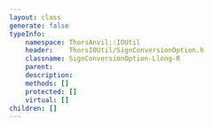 ```yaml
---
layout: class
generate: false
typeInfo:
    namespace: ThorsAnvil::IOUtil
    header:    ThorsIOUtil/SignConversionOption.h
    classname: SignConversionOption-Llong-R
    parent:    
    description: 
    methods: []
    protected: []
    virtual: []
children: []
---
```

